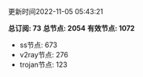 更新时间2022-11-05 05:43:21

**总订阅: 73**
**总节点: 2054**
**有效节点: 1072**
- ss节点: 673
- v2ray节点: 276
- trojan节点: 123

